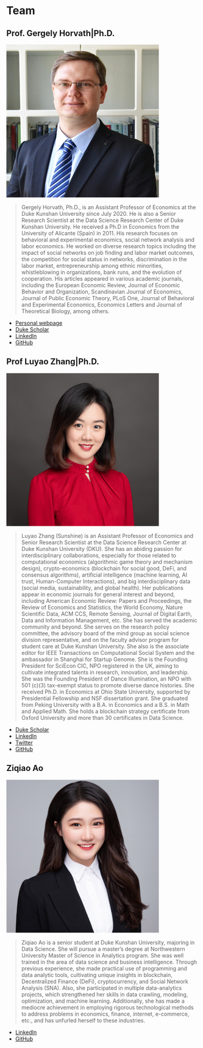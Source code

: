 # Team

## Prof. Gergely Horvath|Ph.D.
<img src="https://github.com/Blockchain-Network-Studies/team/blob/main/headshots/blockchainNetwork.jpg" width="400" height="400" />

> Gergely Horvath, Ph.D., is an Assistant Professor of Economics at the Duke Kunshan University since July 2020. He is also a Senior Research Scientist at the Data Science Research Center of Duke Kunshan University. He received a Ph.D in Economics from the University of Alicante (Spain) in 2011. His research focuses on behavioral and experimental economics, social network analysis and labor economics.  He worked on diverse research topics including the impact of social networks on job finding and labor market outcomes, the competition for social status in networks, discrimination in the labor market, entrepreneurship among ethnic minorities, whistleblowing in organizations, bank runs, and the evolution of cooperation. His articles appeared in various academic journals, including the European Economic Review, Journal of Economic Behavior and Organization, Scandinavian Journal of Economics, Journal of Public Economic Theory, PLoS One, Journal of Behavioral and Experimental Economics, Economics Letters and Journal of Theoretical Biology, among others. 

- [Personal webpage](https://sites.google.com/site/horvathgergely)
- [Duke Scholar](https://scholars.duke.edu/display/per8041443)
- [LinkedIn](https://www.linkedin.com/in/gergely-horvath-27544a7)
- [GitHub](https://github.com/gh982)

## Prof Luyao Zhang|Ph.D.

<img src="https://github.com/Blockchain-Network-Studies/team/blob/main/headshots/Luyao_headshot.jpg" width="400" height="400" />

> Luyao Zhang (Sunshine) is an Assistant Professor of Economics and Senior Research Scientist at the Data Science Research Center at Duke Kunshan University (DKU). She has an abiding passion for interdisciplinary collaborations, especially for those related to computational economics (algorithmic game theory and mechanism design), crypto-economics (blockchain for social good, DeFi, and consensus algorithms), artificial intelligence (machine learning, AI trust, Human-Computer Interactions),  and big interdisciplinary data (social media, sustainability, and global health). Her publications appear in economic journals for general interest and beyond, including American Economic Review: Papers and Proceedings, the Review of Economics and Statistics, the World Economy, Nature Scientific Data, ACM CCS, Remote Sensing, Journal of Digital Earth, Data and Information Management, etc.  She has served the academic community and beyond. She serves on the research policy committee, the advisory board of the mind group as social science division representative, and on the faculty advisor program for student care at Duke Kunshan University. She also is the associate editor for IEEE Transactions on Computational Social System and the ambassador in Shanghai for Startup Genome. She is the Founding President for SciEcon CIC, NPO registered in the UK, aiming to cultivate integrated talents in research, innovation, and leadership. She was the Founding President of Dance Illumination, an NPO with 501 (c)(3) tax-exempt status to promote diverse dance histories. She received Ph.D. in Economics at Ohio State University, supported by Presidential Fellowship and NSF dissertation grant. She graduated from Peking University with a B.A. in Economics and a B.S. in Math and Applied Math. She holds a blockchain strategy certificate from Oxford University and more than 30 certificates in Data Science.  

- [Duke Scholar](http://scholars.duke.edu/person/luyao.zhang)
- [LinkedIn]( https://www.linkedin.com/in/sunshineluyao)
- [Twitter](https://twitter.com/sunshineluyao)
- [GitHub](https://github.com/sunshineluyao)

## Ziqiao Ao

<img src="https://github.com/Blockchain-Network-Studies/team/blob/main/headshots/Ziqiao%20Ao%20Headshot.jpeg" width="400" height="400" />

> Ziqiao Ao is a senior student at Duke Kunshan University, majoring in Data Science. She will pursue a master’s degree at Northwestern University Master of Science in Analytics program. She was well trained in the area of data science and business intelligence. Through previous experience, she made practical use of programming and data analytic tools, cultivating unique insights in blockchain, Decentralized Finance (DeFi), cryptocurrency, and Social Network Analysis (SNA). Also, she participated in multiple data-analytics projects, which strengthened her skills in data crawling, modeling, optimization, and machine learning. Additionally, she has made a mediocre achievement in employing rigorous technological methods to address problems in economics, finance, internet, e-commerce, etc., and has unfurled herself to these industries. 

- [LinkedIn]( https://www.linkedin.com/in/ziqiao-ao-5360b518b/)
- [GitHub](https://github.com/BonnieAo)

